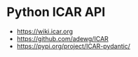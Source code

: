 # Python ICAR API

* https://wiki.icar.org
* https://github.com/adewg/ICAR
* https://pypi.org/project/ICAR-pydantic/

